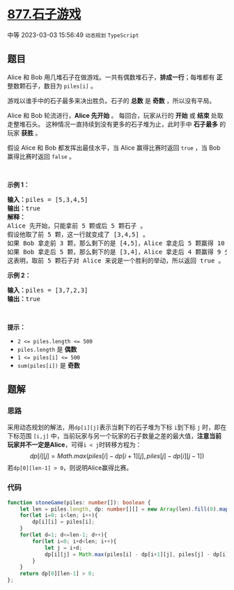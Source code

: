# [877.石子游戏](https://leetcode.cn/problems/stone-game)
<span class="diff diff-medium">中等</span>
2023-03-03 15:56:49 `动态规划` `TypeScript`
## 题目
<p>Alice 和 Bob 用几堆石子在做游戏。一共有偶数堆石子，<strong>排成一行</strong>；每堆都有 <strong>正</strong> 整数颗石子，数目为 <code>piles[i]</code>&nbsp;。</p>

<p>游戏以谁手中的石子最多来决出胜负。石子的 <strong>总数</strong> 是 <strong>奇数</strong> ，所以没有平局。</p>

<p>Alice 和 Bob 轮流进行，<strong>Alice 先开始</strong> 。 每回合，玩家从行的 <strong>开始</strong> 或 <strong>结束</strong> 处取走整堆石头。 这种情况一直持续到没有更多的石子堆为止，此时手中 <strong>石子最多</strong> 的玩家 <strong>获胜</strong> 。</p>

<p>假设 Alice 和 Bob 都发挥出最佳水平，当 Alice 赢得比赛时返回&nbsp;<code>true</code>&nbsp;，当 Bob 赢得比赛时返回&nbsp;<code>false</code>&nbsp;。</p>

<p>&nbsp;</p>

<p><strong>示例 1：</strong></p>

<pre>
<strong>输入：</strong>piles = [5,3,4,5]
<strong>输出：</strong>true
<strong>解释：</strong>
Alice 先开始，只能拿前 5 颗或后 5 颗石子 。
假设他取了前 5 颗，这一行就变成了 [3,4,5] 。
如果 Bob 拿走前 3 颗，那么剩下的是 [4,5]，Alice 拿走后 5 颗赢得 10 分。
如果 Bob 拿走后 5 颗，那么剩下的是 [3,4]，Alice 拿走后 4 颗赢得 9 分。
这表明，取前 5 颗石子对 Alice 来说是一个胜利的举动，所以返回 true 。
</pre>

<p><strong>示例 2：</strong></p>

<pre>
<strong>输入：</strong>piles = [3,7,2,3]
<strong>输出：</strong>true
</pre>

<p>&nbsp;</p>

<p><strong>提示：</strong></p>

<ul>
  <li><code>2 &lt;= piles.length &lt;= 500</code></li>
  <li><code>piles.length</code> 是 <strong>偶数</strong></li>
  <li><code>1 &lt;= piles[i] &lt;= 500</code></li>
  <li><code>sum(piles[i])</code>&nbsp;是 <strong>奇数</strong></li>
</ul>


## 题解
### 思路
采用动态规划的解法，用`dp[i][j]`表示当剩下的石子堆为下标 `i`到下标 `j` 时，即在下标范围 `[i,j]` 中，当前玩家与另一个玩家的石子数量之差的最大值，**注意当前玩家并不一定是Alice**，可得`i < j`时转移方程为：
$$dp[i][j]=Math.max(piles[i] - dp[i+1][j], piles[j] - dp[i][j-1])$$
若`dp[0][len-1] > 0`，则说明Alice赢得比赛。
### 代码
```typescript
function stoneGame(piles: number[]): boolean {
    let len = piles.length, dp: number[][] = new Array(len).fill(0).map(() => new Array(len).fill(0));
    for(let i=0; i<len; i++){
        dp[i][i] = piles[i];
    }
    for(let d=1; d<=len-1; d++){
        for(let i=0; i+d<len; i++){
            let j = i+d;
            dp[i][j] = Math.max(piles[i] - dp[i+1][j], piles[j] - dp[i][j-1]);
        }
    }
    return dp[0][len-1] > 0;
};
```
